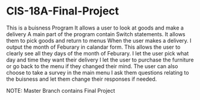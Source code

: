 # CIS-18A-Final-Project
This is a buisness Program
It allows a user to look at goods and make a delivery
A main part of the program contain Switch statements. It allows them to pick goods and return to menus
When the user makes a delivery. I output the month of Feburary in calandar form.
This allows the user to clearly see all they days of the month of Feburary.
I let the user pick what day and time they want their delivery
I let the user to purchase the furniture or go back to the menu if they changed their mind.
The user can also choose to take a survey in the main menu
I ask them questions relating to the buisness and let them change their responses if needed.

NOTE: Master Branch contains Final Project
